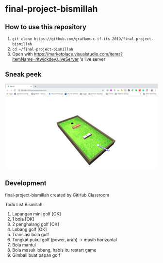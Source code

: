 # final-project-bismillah

## How to use this repository
1. `git clone https://github.com/grafkom-c-if-its-2019/final-project-bismillah`
2. `cd ~/final-project-bismillah`
3. Open with https://marketplace.visualstudio.com/items?itemName=ritwickdey.LiveServer 's live server

## Sneak peek
![image](img/1.png)

## Development

final-project-bismillah created by GitHub Classroom


Todo List Bismillah:
1. Lapangan mini golf [OK]
2. 1 bola [OK]
3. 2 penghalang golf [OK]
4. Lobang golf [OK]
5. Translasi bola golf
6. Tongkat pukul golf (power, arah) -> masih horizontal
7. Bola mantul
8. Bola masuk lobang, habis itu restart game
9. Gimball buat papan golf
